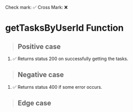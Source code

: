 Check mark: ✅
Cross Mark: ❌

# getTasksByUserId Function

> ## Positive case
1. ✅ Returns status 200 on successfully getting the tasks.

> ## Negative case
1. ✅ Returns status 400 if some error occurs.

> ## Edge case
